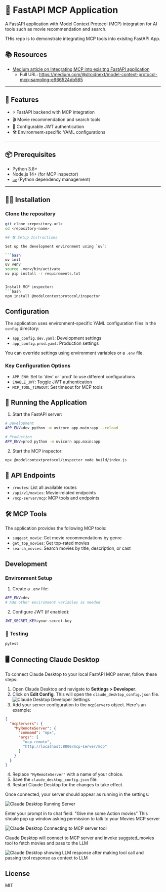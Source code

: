 # 🚀 FastAPI MCP Application

A FastAPI application with Model Context Protocol (MCP) integration for AI tools such as movie recommendation and search.

THis repo is to demonstrate integrating MCP tools into exisitng FastAPI App.

## 📚 Resources
- [Medium article on Integrating MCP into exisitng FastAPI application ](https://medium.com/@droidnext/model-context-protocol-mcp-sampling-e966524db565)
  - Full URL: https://medium.com/@droidnext/model-context-protocol-mcp-sampling-e966524db565

---

## 🧰 Features

- ⚡ FastAPI backend with MCP integration
- 🎬 Movie recommendation and search tools
- 🔐 Configurable JWT authentication
- 🛠️ Environment-specific YAML configurations

---

## 📦 Prerequisites

- Python 3.8+
- Node.js 14+ (for MCP inspector)
- [`uv`](https://github.com/astral-sh/uv) (Python dependency management)

---

## 🧑‍💻 Installation

### Clone the repository

```bash
git clone <repository-url>
cd <repository-name>

## 🛠️ Setup Instructions

Set up the development environment using `uv`:

```bash
uv init
uv venv
source .venv/bin/activate
uv pip install -r requirements.txt


Install MCP inspector:
```bash
npm install @modelcontextprotocol/inspector
```

## Configuration

The application uses environment-specific YAML configuration files in the `config` directory:

- `app_config.dev.yaml`: Development settings
- `app_config.prod.yaml`: Production settings

You can override settings using environment variables or a `.env` file.

### Key Configuration Options

- `APP_ENV`: Set to 'dev' or 'prod' to use different configurations
- `ENABLE_JWT`: Toggle JWT authentication
- `MCP_TOOL_TIMEOUT`: Set timeout for MCP tools

## 🚀 Running the Application

1. Start the FastAPI server:
```bash
# Development
APP_ENV=dev python -m uvicorn app.main:app --reload

# Production
APP_ENV=prod python -m uvicorn app.main:app
```

2. Start the MCP inspector:
```bash
npx @modelcontextprotocol/inspector node build/index.js
```

## 📡 API Endpoints
- `/routes`: List all available routes
- `/api/v1/movies`: Movie-related endpoints
- `/mcp-server/mcp`: MCP tools and endpoints

## 🛠️ MCP Tools

The application provides the following MCP tools:

- `suggest_movie`: Get movie recommendations by genre
- `get_top_movies`: Get top-rated movies
- `search_movies`: Search movies by title, description, or cast

## Development

### Environment Setup

1. Create a `.env` file:
```bash
APP_ENV=dev
# Add other environment variables as needed
```

2. Configure JWT (if enabled):
```bash
JWT_SECRET_KEY=your-secret-key
```

### 🧪 Testing

```bash
pytest
```

## 🖥️ Connecting Claude Desktop

To connect Claude Desktop to your local FastAPI MCP server, follow these steps:

1. Open Claude Desktop and navigate to **Settings > Developer**.
2. Click on **Edit Config**. This will open the `claude_desktop_config.json` file.
![Claude Desktop Developer Settings](docs/claude_desktop_settings.png)
3. Add your server configuration to the `mcpServers` object. Here's an example:

```json
{
  "mcpServers": {
    "MyRemoteServer": {
      "command": "npx",
      "args": [
        "mcp-remote",
        "http://localhost:8000/mcp-server/mcp"
      ]
    }
  }
}
```

4. Replace `"MyRemoteServer"` with a name of your choice.
5. Save the `claude_desktop_config.json` file.
6. Restart Claude Desktop for the changes to take effect.

Once connected, your server should appear as running in the settings:

![Claude Desktop Running Server](docs/claude_desktop_running_server.png)


Enter your prompt in to chat field:
"Give me some Action movies"
This shoule pop up window asking permission to talk to your Movies MCP server

![Claude Desktop Connecting to MCP server tool](docs/claude_desktop_chat_question1.png)


Claude Desktop will connect to MCP server and invoke suggsted_movies tool to fetch movies and pass to the LLM

![Claude Desktop showing LLM response after making tool call and passing tool response as context to LLM ](docs/claude_desktop_chat_answer1.png)


## License

MIT



